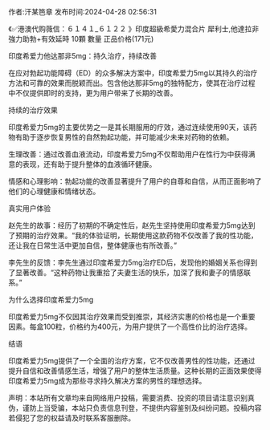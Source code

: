 <p>作者:汗某笆章 发布时间:2024-04-28 02:56:31</p>
<p>《✅港澳代购薇信：６１４１_６１２２ 》印度超級希愛力混合片 犀利士,他達拉非 強力助勃+有效延時 10顆 數量 正品价格(171元) </p>
									<p>印度希爱力他达那非5mg：持久治疗，持续改善</p><p></p><p>在应对勃起功能障碍（ED）的众多解决方案中，印度希爱力5mg以其持久的治疗方法和可靠的效果而脱颖而出。包含他达那非5mg的独特配方，使其在治疗过程中不仅提供即时的支持，更为用户带来了长期的改善。</p><p></p><p>持续的治疗效果</p><p></p><p>印度希爱力5mg的主要优势之一是其长期服用的疗效，通过连续使用90天，该药物有助于逐步恢复男性的自然勃起功能，并可能减少未来对药物的依赖。</p><p></p><p>生理改善：通过改善血液流动，印度希爱力5mg不仅帮助用户在性行为中获得满意的表现，还有助于提升整体的血液循环健康。</p><p>情感和心理影响：勃起功能的改善显著提升了用户的自尊和自信，从而正面影响了他们的心理健康和情绪状态。</p><p>真实用户体验</p><p></p><p>赵先生的故事：经历了初期的不确定性后，赵先生坚持使用印度希爱力5mg达到了预期的治疗效果。“我的体验证明，长期使用这款药物不仅改善了我的性功能，还让我在日常生活中更加自信，整体健康也有所改善。”</p><p></p><p>李先生的反馈：李先生通过印度希爱力5mg治疗ED后，发现他的婚姻关系也得到了显著改善。“这种药物让我重拾了夫妻生活的快乐，加深了我和妻子的情感联系。”</p><p></p><p>为什么选择印度希爱力5mg</p><p></p><p>印度希爱力5mg不仅因其治疗效果而受到推崇，其经济实惠的价格也是一个重要因素。每盒100粒，价格约为400元，为用户提供了一个高性价比的治疗选择。</p><p></p><p>结语</p><p></p><p>印度希爱力5mg提供了一个全面的治疗方案，它不仅改善男性的性功能，还通过提升自信和改善情感生活，增强了用户的整体生活质量。这种长期的正面效果使得印度希爱力5mg成为那些寻求持久解决方案的男性的理想选择。</p>				声明：本站所有文章均来自网络用户投稿，需要消费、投资的项目请注意识别真伪，谨防上当受骗，本站只负责信息刊登，不提供内容鉴别及纠纷问题。投稿内容若侵犯了您的权益请及时联系客服删除。				
